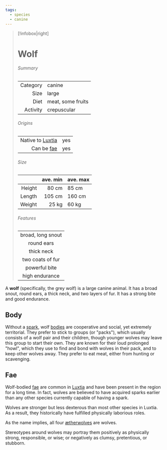```yaml
---
tags:
  - species
  - canine
---
```

> [!infobox|right]
> # Wolf
> ###### Summary
> |  |  |
> | ---: | ---- |
> | Category | canine |
> | Size | large |
> | Diet | meat, some fruits |
> | Activity | crepuscular |
> ###### Origins
> |  |  |
> | ---: | ---- |
> | Native to [Luxtia](<../../Locations/Luxtia.md>) | yes |
> | Can be [fae](<../Fae.md>) | yes |
> ###### Size
> |   | ave. min | ave. max |
> | ---: | ---: | :--- |
> | Height | 80 cm | 85 cm |
> | Length | 105 cm | 160 cm |
> | Weight | 25 kg | 60 kg |
> ###### Features
> |  |
> | :--: |
> | broad, long snout |
> | round ears |
> | thick neck |
> | two coats of fur |
> | powerful bite |
> | high endurance |

A **wolf** (specifically, the grey wolf) is a large canine animal. It has a broad snout, round ears, a thick neck, and two layers of fur. It has a strong bite and good endurance.

## Body
Without a [spark](<../Spark.md>), wolf [bodies](<../Body.md>) are cooperative and social, yet extremely territorial. They prefer to stick to groups (or "packs"), which usually consists of a wolf pair and their children, though younger wolves may leave this group to start their own. They are known for their loud prolonged "howl", which they use to find and bond with wolves in their pack, and to keep other wolves away. They prefer to eat meat, either from hunting or scavenging.

## Fae
Wolf-bodied [fae](<../Fae.md>) are common in [Luxtia](<../../Locations/Luxtia.md>) and have been present in the region for a long time. In fact, wolves are believed to have acquired sparks earlier than any other species currently capable of having a spark.

Wolves are stronger but less dexterous than most other species in Luxtia. As a result, they historically have fulfilled physically laborious roles.

As the name implies, all four [ætherwolves](<../Ætherwolf.md>) are wolves.

Stereotypes around wolves may portray them positively as physically strong, responsible, or wise; or negatively as clumsy, pretentious, or stubborn.